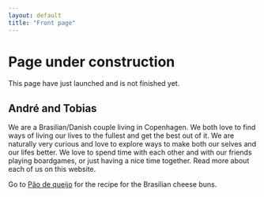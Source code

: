 ```yaml
---
layout: default
title: "Front page"
---
```


# Page under construction

This page have just launched and is not finished yet.

## André and Tobias

We are a Brasilian/Danish couple living in Copenhagen. We both love to find ways of living our lives to the fullest and get the best out of it. We are naturally very curious and love to explore ways to make both our selves and our lifes better. We love to spend time with each other and with our friends playing boardgames, or just having a nice time together. Read more about each of us on this website.

Go to [Pão de queijo] for the recipe for the Brasilian cheese buns.

[Pão de queijo]: tobias/recipes/pao_de_queijo
